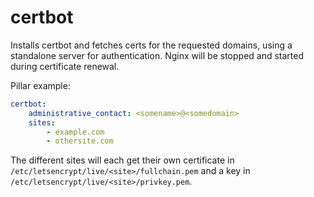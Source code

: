 certbot
=======

Installs certbot and fetches certs for the requested domains, using a
standalone server for authentication. Nginx will be stopped and started during
certificate renewal.

Pillar example:

```yaml
certbot:
    administrative_contact: <somename>@<somedomain>
    sites:
        - example.com
        - othersite.com
```

The different sites will each get their own certificate in
`/etc/letsencrypt/live/<site>/fullchain.pem` and a key in
`/etc/letsencrypt/live/<site>/privkey.pem`.
